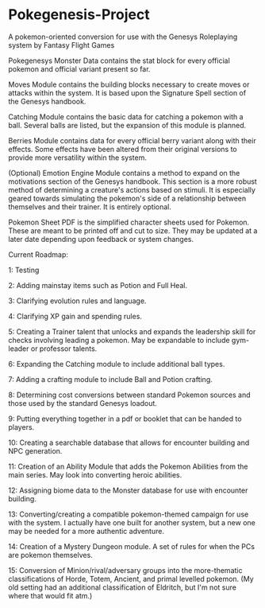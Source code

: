 # Pokegenesis-Project
A pokemon-oriented conversion for use with the Genesys Roleplaying system by Fantasy Flight Games

Pokegenesys Monster Data contains the stat block for every official pokemon and official variant present so far.

Moves Module contains the building blocks necessary to create moves or attacks within the system. It is based upon the Signature Spell section of the Genesys handbook.

Catching Module contains the basic data for catching a pokemon with a ball. Several balls are listed, but the expansion of this module is planned.

Berries Module contains data for every official berry variant along with their effects. Some effects have been altered from their original versions to provide more versatility within the system.

(Optional) Emotion Engine Module contains a method to expand on the motivations section of the Genesys handbook. This section is a more robust method of determining a creature's actions based on stimuli. It is especially geared towards simulating the pokemon's side of a relationship between themselves and their trainer. It is entirely optional.

Pokemon Sheet PDF is the simplified character sheets used for Pokemon. These are meant to be printed off and cut to size. They may be updated at a later date depending upon feedback or system changes.

Current Roadmap:

1: Testing

2: Adding mainstay items such as Potion and Full Heal.

3: Clarifying evolution rules and language.

4: Clarifying XP gain and spending rules.

5: Creating a Trainer talent that unlocks and expands the leadership skill for checks involving leading a pokemon. May be expandable to include gym-leader or professor talents.

6: Expanding the Catching module to include additional ball types.

7: Adding a crafting module to include Ball and Potion crafting.

8: Determining cost conversions between standard Pokemon sources and those used by the standard Genesys loadout.

9: Putting everything together in a pdf or booklet that can be handed to players.

10: Creating a searchable database that allows for encounter building and NPC generation.

11: Creation of an Ability Module that adds the Pokemon Abilities from the main series. May look into converting heroic abilities.

12: Assigning biome data to the Monster database for use with encounter building.

13: Converting/creating a compatible pokemon-themed campaign for use with the system. I actually have one built for another system, but a new one may be needed for a more authentic adventure.

14: Creation of a Mystery Dungeon module. A set of rules for when the PCs are pokemon themselves.

15: Conversion of Minion/rival/adversary groups into the more-thematic classifications of Horde, Totem, Ancient, and primal levelled pokemon. (My old setting had an additional classification of Eldritch, but I'm not sure where that would fit atm.)
